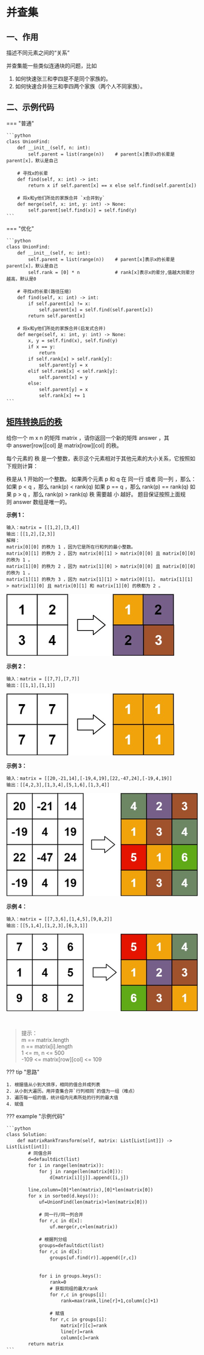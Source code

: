 # 并查集

## 一、作用

描述不同元素之间的“关系”

并查集能一些类似连通块的问题，比如  
1. 如何快速张三和李四是不是同个家族的。  
2. 如何快速合并张三和李四两个家族（两个人不同家族）。

## 二、示例代码

=== "普通"

    ```python
    class UnionFind:
        def __init__(self, n: int):
            self.parent = list(range(n))    # parent[x]表示x的长辈是parent[x]，默认是自己
        
        # 寻找x的长辈
        def find(self, x: int) -> int:
            return x if self.parent[x] == x else self.find(self.parent[x])

        # 将x和y他们所处的家族合并 `x合并到y`
        def merge(self, x: int, y: int) -> None:
            self.parent[self.find(x)] = self.find(y)
    ```

=== "优化"

    ```python
    class UnionFind:
        def __init__(self, n: int):
            self.parent = list(range(n))    # parent[x]表示x的长辈是parent[x]，默认是自己
            self.rank = [0] * n             # rank[x]表示x的辈分,值越大则辈分越高，默认是0
        
        # 寻找x的长辈(路径压缩)
        def find(self, x: int) -> int:
            if self.parent[x] != x:
                self.parent[x] = self.find(self.parent[x])
            return self.parent[x]

        # 将x和y他们所处的家族合并(启发式合并)
        def merge(self, x: int, y: int) -> None:
            x, y = self.find(x), self.find(y)
            if x == y:
                return
            if self.rank[x] > self.rank[y]:
                self.parent[y] = x
            elif self.rank[x] < self.rank[y]:
                self.parent[x] = y
            else:
                self.parent[y] = x
                self.rank[x] += 1
    ```


## [矩阵转换后的秩](https://leetcode.cn/problems/rank-transform-of-a-matrix/)

给你一个 m x n 的矩阵 matrix ，请你返回一个新的矩阵 answer ，其中 answer[row][col] 是 matrix[row][col] 的秩。

每个元素的 秩 是一个整数，表示这个元素相对于其他元素的大小关系，它按照如下规则计算：

秩是从 1 开始的一个整数。
如果两个元素 p 和 q 在 同一行 或者 同一列 ，那么：
如果 p < q ，那么 rank(p) < rank(q)
如果 p == q ，那么 rank(p) == rank(q)
如果 p > q ，那么 rank(p) > rank(q)
秩 需要越 小 越好。
题目保证按照上面规则 answer 数组是唯一的。


**示例 1：**

    输入：matrix = [[1,2],[3,4]]
    输出：[[1,2],[2,3]]
    解释：
    matrix[0][0] 的秩为 1 ，因为它是所在行和列的最小整数。
    matrix[0][1] 的秩为 2 ，因为 matrix[0][1] > matrix[0][0] 且 matrix[0][0] 的秩为 1 。
    matrix[1][0] 的秩为 2 ，因为 matrix[1][0] > matrix[0][0] 且 matrix[0][0] 的秩为 1 。
    matrix[1][1] 的秩为 3 ，因为 matrix[1][1] > matrix[0][1]， matrix[1][1] > matrix[1][0] 且 matrix[0][1] 和 matrix[1][0] 的秩都为 2 。
![rank1](../resources/img/rank1.jpg)

**示例 2：**

    输入：matrix = [[7,7],[7,7]]
    输出：[[1,1],[1,1]]
![rank2](../resources/img/rank2.jpg)

**示例 3：**

    输入：matrix = [[20,-21,14],[-19,4,19],[22,-47,24],[-19,4,19]]
    输出：[[4,2,3],[1,3,4],[5,1,6],[1,3,4]]
![rank3](../resources/img/rank3.jpg)

**示例 4：**

    输入：matrix = [[7,3,6],[1,4,5],[9,8,2]]
    输出：[[5,1,4],[1,2,3],[6,3,1]]
![rank4](../resources/img/rank4.jpg)

     

>提示：  
>m == matrix.length  
>n == matrix[i].length  
>1 <= m, n <= 500  
>-109 <= matrix[row][col] <= 109


??? tip "思路"

    1. 根据值从小到大排序，相同的值合并成列表
    2. 从小到大遍历。用并查集合并`行列相同`的值为一组（难点）
    3. 遍历每一组的值，统计组内元素所处的行列的最大值
    4. 赋值


??? example "示例代码"

    ```python
    class Solution:
        def matrixRankTransform(self, matrix: List[List[int]]) -> List[List[int]]:
            # 同值合并
            d=defaultdict(list)
            for i in range(len(matrix)):
                for j in range(len(matrix[0])):
                    d[matrix[i][j]].append([i,j]) 

            line,column=[0]*len(matrix),[0]*len(matrix[0])
            for x in sorted(d.keys()):
                uf=UnionFind(len(matrix)+len(matrix[0]))
                
                # 同一行/同一列合并
                for r,c in d[x]:
                    uf.merge(r,c+len(matrix)) 
                
                # 根据列分组
                groups=defaultdict(list) 
                for r,c in d[x]:
                    groups[uf.find(r)].append([r,c])

                
                for i in groups.keys():
                    rank=0
                    # 获取同组的最大rank
                    for r,c in groups[i]:
                        rank=max(rank,line[r]+1,column[c]+1)
                    
                    # 赋值
                    for r,c in groups[i]:
                        matrix[r][c]=rank
                        line[r]=rank
                        column[c]=rank
            return matrix
    ```
